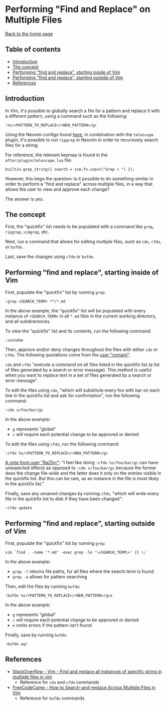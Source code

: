 # Performing "Find and Replace" on Multiple Files

[Back to the home page](README.md)

## Table of contents

- [Introduction](#introduction)
- [The concept](#the-concept)
- [Performing "find and replace", starting inside of Vim](#performing-find-and-replace-starting-inside-of-vim)
- [Performing "find and replace", starting outside of Vim](#performing-find-and-replace-starting-outside-of-vim)
- [References](#references)

## Introduction

In Vim, it's possible to globally search a file for a pattern and replace it with a different pattern, using a command such as the following:

```
:%s/<PATTERN_TO_REPLACE>/<NEW_PATTERN>/gc
```

Using the Neovim configs found [here](https://github.com/davidvogelxyz/nvim), in combination with the `telescope` plugin, it's possible to run `ripgrep` in Neovim in order to recursively search files for a string.

For reference, the relevant keymap is found in the `after/plugin/telescope.lua` file:

```
builtin.grep_string({ search = vim.fn.input("Grep > ") });
```

However, this begs the question: is it possible to do something similar in order to perform a "find and replace" across multiple files, in a way that allows the user to view and approve each change?

The answer is yes.

## The concept

First, the "quickfix" list needs to be populated with a command like `grep`, `ripgrep`, `vimgrep`, etc.

Next, run a command that allows for editing multiple files, such as `cdo`, `cfdo`, or `bufdo`.

Last, save the changes using `cfdo` or `bufdo`.

## Performing "find and replace", starting inside of Vim

First, populate the "quickfix" list by running `grep`:

```
:grep <SEARCH_TERM> **/*.md
```

In the above example, the "quickfix" list will be populated with every instance of `<SEARCH_TERM>` in all `*.md` files in the current working directory, and all subdirectories.

To view the "quickfix" list and its contents, run the following command:

```
:cwindow
```

Then, approve and/or deny changes throughout the files with either `cdo` or `cfdo`. The following quotations come from the [user "romainl"](https://stackoverflow.com/questions/70003193/find-and-replace-all-instances-of-specific-string-in-multiple-files-in-vim/70004227#70004227).

`cdo` and `cfdo` "execute a command on all files listed in the quickfix list (a list of files generated by a search or error message). This method is useful when you want to replace text in a set of files generated by a search or error message".

To edit the files using `cdo`, "which will substitute every foo with bar on each line in the quickfix list and ask for confirmation", run the following command:

```
:cdo s/foo/bar/gc
```

In the above example:

- `g` represents "global"
- `c` will require each potential change to be approved or denied

To edit the files using `cfdo`, run the following command:

```
:cfdo %s/<PATTERN_TO_REPLACE>/<NEW_PATTERN>/gc
```

[A note from user "RaZ0rr"](https://stackoverflow.com/questions/70003193/find-and-replace-all-instances-of-specific-string-in-multiple-files-in-vim/70004227#70004227): "I feel like doing `:cfdo %s/foo/bar/gc` can have unexpected effects as opposed to `:cdo s/foo/bar/gc` because the former does the change file-wide and the latter does it only on the entries visible in the quickfix list. But this can be rare, as an instance in the file is most likely in the quickfix list."

Finally, save any unsaved changes by running `cfdo`, "which will write every file in the quickfix list to disk if they have been changed":

```
:cfdo update
```

## Performing "find and replace", starting outside of Vim

First, populate the "quickfix" list by running `grep`:

```
vim `find . -name '*.md' -exec grep -le '\<SEARCH_TERM\>' {} \;`
```

In the above example:

- `grep -l` returns file paths, for all files where the search term is found
- `grep -e` allows for pattern searching

Then, edit the files by running `bufdo`:

```
:bufdo %s/<PATTERN_TO_REPLACE>/<NEW_PATTERN>/gce
```

In the above example:

- `g` represents "global"
- `c` will require each potential change to be approved or denied
- `e` omits errors if the pattern isn't found

Finally, save by running `bufdo`:

```
:bufdo wq!
```

## References

- [StackOverflow - Vim - Find and replace all instances of specific string in multiple files in vim](https://stackoverflow.com/questions/70003193/find-and-replace-all-instances-of-specific-string-in-multiple-files-in-vim/70004227#70004227)
    - Reference for `cdo` and `cfdo` commands
- [FreeCodeCamp - How to Search-and-replace Across Multiple Files in Vim](https://www.freecodecamp.org/news/how-to-search-and-replace-across-multiple-files-in-vim/)
    - Reference for `bufdo` commands
